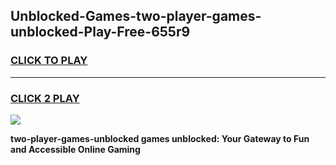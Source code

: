 
## Unblocked-Games-two-player-games-unblocked-Play-Free-655r9
<h3>
<a href="https://premium76.site?title=two-player-games-unblocked&ref=19M">CLICK TO PLAY</a></h3>
<hr>

<h3>
<a href="https://premium76.site?title=two-player-games-unblocked&ref=19M">CLICK 2 PLAY</a>
  
</h3>

<a href="https://premium76.site?title=two-player-games-unblocked&ref=19M"><img src="https://clearcache.store/games.png"></a>


**two-player-games-unblocked games unblocked: Your Gateway to Fun and Accessible Online Gaming**
